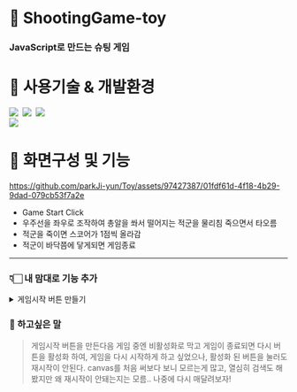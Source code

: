 # 🚀 ShootingGame-toy

### JavaScript로 만드는 슈팅 게임

# 🚀 사용기술 & 개발환경

<img src="https://img.shields.io/badge/html-E34F26?style=for-the-badge&logo=html5&logoColor=white">&nbsp;
<img src="https://img.shields.io/badge/css-1572B6?style=for-the-badge&logo=css3&logoColor=white">&nbsp;
<img src="https://img.shields.io/badge/javascript-F7DF1E?style=for-the-badge&logo=javascript&logoColor=black"><br>
<img src="https://img.shields.io/badge/Visual Studio Code-0769AD?style=for-the-badge&logo=Visual Studio Code IDEA&logoColor=white">

# 🚀 화면구성 및 기능

https://github.com/parkJi-yun/Toy/assets/97427387/01fdf61d-4f18-4b29-9dad-079cb53f7a2e

- Game Start Click
- 우주선을 좌우로 조작하여 총알을 쏴서 떨어지는 적군을 물리침 죽으면서 타오름
- 적군을 죽이면 스코어가 1점씩 올라감
- 적군이 바닥쯤에 닿게되면 게임종료

---

### 👇🏻 내 맘대로 기능 추가

<details>
<summary>게임시작 버튼 만들기</summary><br>

```javascript
function run() {
    loadImage();
    setupKeyboardListener();
    createEnemy();
    main();
};
```

</details>

### 🚀 하고싶은 말

> 게임시작 버튼을 만든다음 게임 중엔 비활성화로 막고
> 게임이 종료되면 다시 버튼을 활성화 하여, 게임을 다시 시작하게 하고 싶었으나, 활성화 된 버튼을 눌러도 재시작이 안된다.
> canvas를 처음 써보다 보니 모르는게 많고, 열심히 검색도 해봤지만 왜 재시작이 안돼는지는 모름..
> 나중에 다시 매달려보자!
